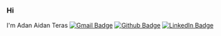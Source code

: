 ### Hi

I'm Adan Aidan Teras
[![Gmail Badge](https://img.shields.io/badge/gmail--white?style=social&logo=gmail)](mailto:ella.shella24@gmail.com)
[![Github Badge](https://img.shields.io/badge/Instagram--white?style=social&logo=instagram)](https://instagram.com/aaidant/)
[![LinkedIn Badge](https://img.shields.io/badge/Linkedin--white?style=social&logo=linkedin)](https://www.linkedin.com/in/adan-aidan-teras/)
